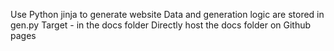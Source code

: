 Use Python jinja to generate website
Data and generation logic are stored in gen.py
Target - in the docs folder
Directly host the docs folder on Github pages


